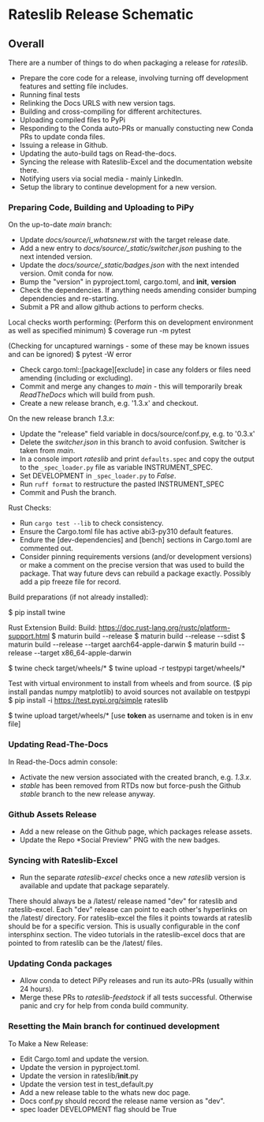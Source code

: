 # Rateslib Release Schematic

## Overall

There are a number of things to do when packaging a release for *rateslib*.

- Prepare the core code for a release, involving turning off development features and setting file includes.
- Running final tests
- Relinking the Docs URLS with new version tags.
- Building and cross-compiling for different architectures.
- Uploading compiled files to PyPi
- Responding to the Conda auto-PRs or manually constucting new Conda PRs to update conda files.
- Issuing a release in Github.
- Updating the auto-build tags on Read-the-docs.
- Syncing the release with Rateslib-Excel and the documentation website there.
- Notifying users via social media - mainly LinkedIn.
- Setup the library to continue development for a new version.

### Preparing Code, Building and Uploading to PiPy

On the up-to-date *main* branch:

- Update *docs/source/i_whatsnew.rst* with the target release date.
- Add a new entry to *docs/source/_static/switcher.json* pushing to the next intended version.
- Update the *docs/source/_static/badges.json* with the next intended version. Omit conda for now.
- Bump the "version" in pyproject.toml, cargo.toml, and __init__, __version__ 
- Check the dependencies. If anything needs amending consider bumping dependencies and re-starting. 
- Submit a PR and allow github actions to perform checks.

Local checks worth performing:
(Perform this on development environment as well as specified minimum)
$ coverage run -m pytest

(Checking for uncaptured warnings - some of these may be known issues and can be ignored)
$ pytest -W error

- Check cargo.toml::[package][exclude] in case any folders or files need amending (including or excluding). 
- Commit and merge any changes to *main* - this will temporarily break *ReadTheDocs* which will build from push. 
- Create a new release branch, e.g. '1.3.x' and checkout.

On the new release branch *1.3.x*:

- Update the "release" field variable in docs/source/conf.py, e.g. to '0.3.x' 
- Delete the *switcher.json* in this branch to avoid confusion. Switcher is taken from *main*.
- In a console import *rateslib* and print `defaults.spec` and copy the output to the `_spec_loader.py` file as variable INSTRUMENT_SPEC.
- Set DEVELOPMENT in `_spec_loader.py` to *False*.
- Run `ruff format` to restructure the pasted INSTRUMENT_SPEC 
- Commit and Push the branch.

Rust Checks:

- Run `cargo test --lib` to check consistency.
- Ensure the Cargo.toml file has active abi3-py310 default features.
- Endure the [dev-dependencies] and [bench] sections in Cargo.toml are commented out.
- Consider pinning requirements versions (and/or development versions) or make a comment on the
  precise version that was used to build the package. That way future devs can rebuild a package
  exactly. Possibly add a pip freeze file for record.

Build preparations (if not already installed):

$ pip install twine

Rust Extension Build:
Build:  https://doc.rust-lang.org/rustc/platform-support.html
$ maturin build --release
$ maturin build --release --sdist
$ maturin build --release --target aarch64-apple-darwin
$ maturin build --release --target x86_64-apple-darwin

$ twine check target/wheels/*
$ twine upload -r testpypi target/wheels/*

Test with virtual environment to install from wheels and from source.
($ pip install pandas numpy matplotlib) to avoid sources not available on testpypi
$ pip install -i https://test.pypi.org/simple rateslib

$ twine upload target/wheels/*  [use __token__ as username and token is in env file]

### Updating Read-The-Docs

In Read-the-Docs admin console:
- Activate the new version associated with the created branch, e.g. *1.3.x*.
- *stable* has been removed from RTDs now but force-push the Github *stable* branch to the new release anyway.

### Github Assets Release

- Add a new release on the Github page, which packages release assets.
- Update the Repo *Social Preview" PNG with the new badges.

### Syncing with Rateslib-Excel

- Run the separate *rateslib-excel* checks once a new *rateslib* version is available and update that package separately.

There should always be a /latest/ release named "dev" for rateslib and rateslib-excel.
Each "dev" release can point to each other's hyperlinks on the /latest/ directory.
For rateslib-excel the files it points towards at rateslib should be for a specific version. This is usually 
configurable in the conf intersphinx section.
The video tutorials in the rateslib-excel docs that are pointed to from rateslib can be the /latest/ files.

### Updating Conda packages

- Allow conda to detect PiPy releases and run its auto-PRs (usually within 24 hours).
- Merge these PRs to *rateslib-feedstock* if all tests successful. Otherwise panic and cry for help from conda build community.

### Resetting the Main branch for continued development

To Make a New Release:

- Edit Cargo.toml and update the version.
- Update the version in pyproject.toml.
- Update the version in rateslib/__init__.py
- Update the version test in test_default.py
- Add a new release table to the whats new doc page.
- Docs conf.py should record the release name version as "dev".
- spec loader DEVELOPMENT flag should be True
